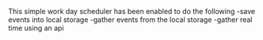 This simple work day scheduler has been enabled to do the following
-save events into local storage
-gather events from the local storage
-gather real time using an api
